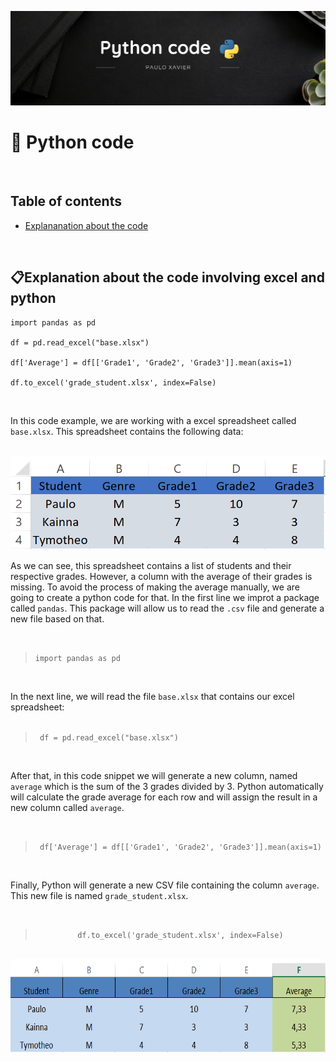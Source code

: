 ![Python image](https://github.com/paulo-xavier/uc10-documentation/blob/main/assets/python.png)

# 🐍 Python code 

<br>

 ## Table of contents
- [Explananation about the code](#explanation-about-the-code-involving-excel-and-python)

<br>

## 📋Explanation about the code involving excel and python


```
import pandas as pd

df = pd.read_excel("base.xlsx") 

df['Average'] = df[['Grade1', 'Grade2', 'Grade3']].mean(axis=1)

df.to_excel('grade_student.xlsx', index=False)
```

<br>

 In this code example, we are working with a excel spreadsheet called `base.xlsx`. This spreadsheet contains the following data: 
 <br><br>


 <img src = "https://github.com/paulo-xavier/uc10-documentation/blob/main/assets/excel1.png" width="550px" height="150px">


<br>

As we can see, this spreadsheet contains a list of students and their respective grades. However, a column with the average of their grades is missing. To avoid the process of making the average manually, we are going to create a python code for that. 
In the first line we improt a package called <code>pandas</code>. This package will allow us to read the <code>.csv</code> file and generate a new file based on that. 

<br>

> <code>import pandas as pd </code> </p>

<br>

In the next line, we will read the file `base.xlsx` that contains our excel spreadsheet:
<br> <br>

>  <code> df = pd.read_excel("base.xlsx")</code>  </p>
<br>

After that, in this code snippet we will generate a new column, named `average` which is the sum of the 3 grades divided by 3. Python automatically will calculate the grade average for each row and will assign the result in a new column called `average`.   

<br>

> <p align = "center" > <code> df['Average'] = df[['Grade1', 'Grade2', 'Grade3']].mean(axis=1) </code>  </p>

<br>

Finally, Python will generate a new CSV file containing the column <code>average</code>. This new file is named <code>grade_student.xlsx</code>. 

<br>

> <p align= "center"> <code> df.to_excel('grade_student.xlsx', index=False) </code> </p>

<br>

<img src = "https://github.com/paulo-xavier/uc10-documentation/blob/main/assets/excel2.png" width ="550px" height ="150px">


